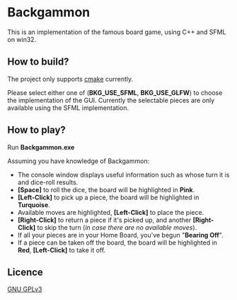 # Backgammon

This is an implementation of the famous board game, using C++ and SFML on win32.

## How to build?

The project only supports [cmake](https://cmake.org/) currently.

Please select either one of (**BKG_USE_SFML**, **BKG_USE_GLFW**) to choose the implementation of the GUI. 
Currently the selectable pieces are only available using the SFML implementation.

## How to play?

Run **Backgammon.exe**

Assuming you have knowledge of Backgammon:
  * The console window displays useful information such as whose turn it is and dice-roll results.
  * **[Space]** to roll the dice, the board will be highlighted in **Pink**.
  * **[Left-Click]** to pick up a piece, the board will be highlighted in **Turquoise**.
  * Available moves are highlighted, **[Left-Click]** to place the piece.
  * **[Right-Click]** to return a piece if it's picked up, and another **[Right-Click]** to skip the turn (*in case there are no available moves*).
  * If all your pieces are in your Home Board, you've begun "**Bearing Off**".
  * If a piece can be taken off the board, the board will be highlighted in **Red**, **[Left-Click]** to take it off.
  
## Licence
[GNU GPLv3](https://choosealicense.com/licenses/gpl-3.0/)
